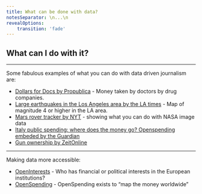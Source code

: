 ```yaml
---
title: What can be done with data?
notesSeparator: \n...\n
revealOptions:
    transition: 'fade'
---
```


## What can I do with it?

---

Some fabulous examples of what you can do with data driven journalism are:

* [Dollars for Docs by Propublica](http://projects.propublica.org/docdollars/) - Money taken by doctors by drug companies.
* [Large earthquakes in the Los Angeles area by the LA times](http://graphics.latimes.com/responsivemap-large-earthquakes-los-angeles-area/) - Map of magnitude 4 or higher in the LA area.
* [Mars rover tracker by NYT](http://www.nytimes.com/interactive/science/space/mars-curiosity-rover-tracker.html) - showing what you can do with NASA image data
* [Italy public spending: where does the money go? Openspending embeded by the Guardian](http://www.theguardian.com/news/datablog/2011/apr/19/italy-public-spending)
* [Gun ownership by ZeitOnline](http://www.zeit.de/2014/04/waffen-deutschland)

---

Making data more accessible:

* [OpenInterests](http://openinterests.eu/) - Who has financial or political interests in the European institutions?
* [OpenSpending](https://openspending.org/) - OpenSpending exists to “map the money worldwide”
